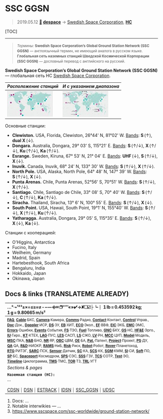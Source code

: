 # SSC GGSN
> 2019.05.12 **[🚀](../index/index.md) [despace](index.md)** → [Swedish Space Corporation](swedish_sc.md), **[НС](scs.md)**

[TOC]

---

> <small>*Термины:* **Swedish Space Corporation’s Global Ground Station Network (SSC GGSN)** — англоязычный термин, не имеющий аналога в русском языке. **Глобальная сеть наземных станций Шведской Космической Корпорации (SSC GGSN)** — дословный перевод с английского на русский.</small>

**Swedish Space Corporation’s Global Ground Station Network (SSC GGSN)** — глобальная сеть НС [Swedish Space Corporation](swedish_sc.md).

|*Расположение станций*|*И с указанием диапазона*|
|:--|:--|
| [![](f/gs/ssc_ggsn_thumb.jpg)](f/gs/ssc_ggsn.png)  | [![](f/gs/ssc_ggsn_band_thumb.jpg)](f/gs/ssc_ggsn_band.png)  |

Основные станции:

   - **Clewiston.** USA, Florida, Clewiston, 26°44' N, 81°02' W. [Bands](rf.md): **S** (↑), **dual X** (↓).
   - **Dongara.** Australia, Dongara, 29° 03' S, 115°21' E. [Bands](rf.md): **S** (↑/↓), **X** (↑/↓), **Ku** (↑/↓), **Ka** (↑/↓).
   - **Esrange.** Sweden, Kiruna, 67° 53' N, 21° 04' E. [Bands](rf.md): **UHF** (↓), **S** (↑/↓), **X** (↓).
   - **Inuvik.** Canada, Inuvik, 68° 24' N, 133° 30' W. [Bands](rf.md): **S** (↑/↓), **X** (↑/↓).
   - **North Pole.** USA, Alaska, North Pole, 64° 48' N, 147° 39' W. [Bands](rf.md): **S** (↑/↓), **X** (↓).
   - **Punta Arenas.** Chile, Punta Arenas, 52°56' S, 70°51' W. [Bands](rf.md): **S** (↑/↓), **X** (↑/↓).
   - **Santiago.** Chile, Santiago de Chile, 33° 08' S, 70° 40' W. [Bands](rf.md): **S** (↑/↓), **C** (↑/↓), **Ka** (↑/↓).
   - **Siracha.** Thailand, Siracha, 13° 6' N, 100° 55' E. [Bands](rf.md): **S** (↑/↓), **X** (↓).
   - **South Point.** USA, Hawaii, South Point, 19°1' N, 155°40' W. [Bands](rf.md): **S** (↑/↓), **X** (↑/↓), **Ku** (↑/↓).
   - **Yatharagga.** Australia, Dongara, 29° 05' S, 115°35' E. [Bands](rf.md): **S** (↑/↓), **X** (↓), **Ka** (↓).

Станции с кооперацией:

   - O'Higgins, Antarctica
   - Fucino, Italy
   - Weilheim, Germany
   - Madrid, Spain
   - Hartebesthook, South Africa
   - Bengaluru, India
   - Hokkaido, Japan
   - Okinawa, Japan



<p style="page-break-after:always"> </p>

## Docs & links (TRANSLATEME ALREADY)
|…°·•¹²³±×÷≤≥≈≠ ‑ −— ⎆✉ ❐“”’«»✔→✘☐☑├┕┆ 1 lb = 0.453592 kg; 1 g = 9.80665 m/s²|
|:--|
|<small>**[FAQ](faq.md)**, **[Cable](cable.md)**·БКС, **[Camera](camera.md)**·Камера, **[Comms](comms.md)**·Радио, **[Contact](contact.md)**·Контакт, **[Control](control.md)**·Управ., **[Doc](doc.md)**·Док., **[Doppler](doppler.md)**·ИСР, **[DS](ds.md)**·ЗУ, **[EB](eb.md)**·ХИТ, **[ECO](ecology.md)**·Экол., **[EF](ef.md)**·ВВФ, **[ElC](elc.md)**·ЭКБ, **[EMC](emc.md)**·ЭМС, **[Errors](error.md)**·Ошибки, **[Events](event.md)**·События, **[FS](fs.md)**·ТЭО, **[Fuel](fuel.md)**·Топливо, **[GNC](gnc.md)**·БКУ, **[GS](scs.md)**·НС, **[HF&E](hfe.md)**·Эрго., **[IU](iu.md)**·Гиро., **[KT](kt.md)**·КТЕХ, **[LAG](lag.md)**·ПУC, **[LES](les.md)**·САСП, **[LS](ls.md)**·СЖО, **[LV](lv.md)**·РН, **[MCC](mcc.md)**·ЦУП, **[Model](model.md)**·Модель, **[MSC](sc.md)**·ПКА, **[N&B](nnb.md)**·БНО, **[NR](nr.md)**·ЯР, **[OBC](obc.md)**·ЦВМ, **[OE](oe.md)**·БА, **[Pat.](патент.md)**·Патент, **[Project](project.md)**·Проект, **[PS](ps.md)**·ДУ, **[QA](quality.md)**·QA, **[R&D](rnd.md)**·НИОКР, **[RAMS](rams.md)**·НиБ, **[Risk](risk.md)**·Риск, **[Robot](robotics.md)**·Робот, **[Rover](rover.md)**·Планетоход, **[RTG](rtg.md)**·РИТЭГ, **[SARC](sarc.md)**·ПСК, **[Sensor](sensor.md)**·Датчик, **[SC](sc.md)**·КА, **[SCS](scs.md)**·КК, **[SGM](sgm.md)**·КММ, **[SI](si.md)**·СИ, **[Soft](soft.md)**·ПО, **[SP](sp.md)**·БС, **[Spaceport](spaceport.md)**·Космодром, **[SPS](sps.md)**·СЭС, **[SSS](sss.md)**·ГЗУ, **[TCS](tcs.md)**·СОТР, **[Test](test.md)**·ЭО, **[Timeline](timeline.md)**·Циклограмма, **[TMS](tms.md)**·ТМС, **[TOR](tor.md)**·ТЗ, **[TRL](trl.md)**·УГТ</small>|
|*Sections & pages*|
|**`Наземная станция (НС):`**<br> … <br><br> [CDSN](cdsn.md) ┊ [DSN](dsn.md) ┊ [ESTRACK](estrack.md) ┊ [IDSN](idsn.md) ┊ [SSC_GGSN](ssc_ggsn.md) ┊ [UDSC](udsc.md) |

   1. Docs: …
   1. Notable interwikies — …
   1. <https://www.sscspace.com/ssc-worldwide/ground-station-network/>
